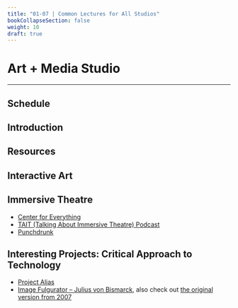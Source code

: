 ```yaml
---
title: "01-07 | Common Lectures for All Studios"
bookCollapseSection: false
weight: 10
draft: true
---
```


# Art + Media Studio

---

## Schedule 



## Introduction

## Resources

## Interactive Art

## Immersive Theatre

- [Center for Everything](https://www.centerforeverything.com/)
- [TAIT (Talking About Immersive Theatre) Podcast](https://www.centerforeverything.com/)
- [Punchdrunk](https://www.punchdrunk.com/)

## Interesting Projects: Critical Approach to Technology

- [Project Alias](https://bjoernkarmann.dk/project/project_alias)
- [Image Fulgurator – Julius von Bismarck](https://juliusvonbismarck.com/bank/index.php/projects/image-fulgurator/2/), also check out [the original version from 2007](https://www.youtube.com/watch?v=c6RC6pSHijY)